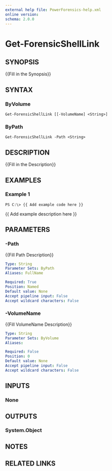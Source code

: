 ```yaml
---
external help file: PowerForensics-help.xml
online version: 
schema: 2.0.0
---
```


# Get-ForensicShellLink

## SYNOPSIS
{{Fill in the Synopsis}}

## SYNTAX

### ByVolume
```
Get-ForensicShellLink [[-VolumeName] <String>]
```

### ByPath
```
Get-ForensicShellLink -Path <String>
```

## DESCRIPTION
{{Fill in the Description}}

## EXAMPLES

### Example 1
```
PS C:\> {{ Add example code here }}
```

{{ Add example description here }}

## PARAMETERS

### -Path
{{Fill Path Description}}

```yaml
Type: String
Parameter Sets: ByPath
Aliases: FullName

Required: True
Position: Named
Default value: None
Accept pipeline input: False
Accept wildcard characters: False
```

### -VolumeName
{{Fill VolumeName Description}}

```yaml
Type: String
Parameter Sets: ByVolume
Aliases: 

Required: False
Position: 0
Default value: None
Accept pipeline input: False
Accept wildcard characters: False
```

## INPUTS

### None


## OUTPUTS

### System.Object

## NOTES

## RELATED LINKS


